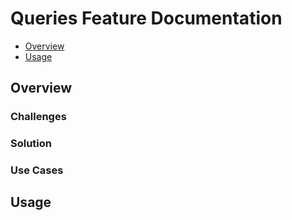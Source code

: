 # Queries Feature Documentation

<!-- TOC -->

* [Overview](#overview)
* [Usage](#usage)

<!-- TOC -->

## Overview

### Challenges

### Solution

### Use Cases

## Usage